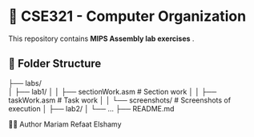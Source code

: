 # 🧠 CSE321 - Computer Organization

This repository contains **MIPS Assembly lab exercises** .
 
## 📂 Folder Structure

├── labs/                    
 │   ├── lab1/
 │   │   ├── sectionWork.asm       # Section work
 │   │   ├── taskWork.asm          # Task work
│   │   └── screenshots/          # Screenshots of execution
 │   ├── lab2/
 │   └── ...
 ├── README.md   

 
👩‍💻 Author
Mariam Refaat Elshamy 

